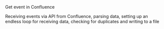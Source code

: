 Get event in Confluence

Receiving events via API from Confluence, parsing data, setting up an endless loop for receiving data, checking for duplicates and writing to a file
